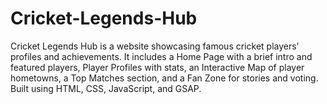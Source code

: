 # Cricket-Legends-Hub
Cricket Legends Hub is a website showcasing famous cricket players' profiles and achievements. It includes a Home Page with a brief intro and featured players, Player Profiles with stats, an Interactive Map of player hometowns, a Top Matches section, and a Fan Zone for stories and voting. Built using HTML, CSS, JavaScript, and GSAP.
